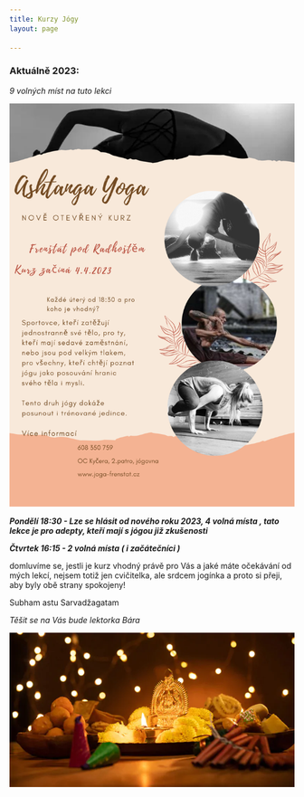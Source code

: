 ```yaml
---
title: Kurzy Jógy
layout: page

---
```

### **Aktuálně 2023:**

_9 volných míst na tuto lekci_

![](/uploads/ahtanga-yoga.png)

**_Pondělí 18:30 - Lze se hlásit od nového roku 2023, 4 volná místa , tato lekce je pro adepty, kteří mají s jógou již zkušenosti_**

**_Čtvrtek 16:15 - 2 volná místa ( i začátečníci )_**

domluvíme se, jestli je kurz vhodný právě pro Vás a jaké máte očekávání od mých lekcí, nejsem totiž jen cvičitelka, ale srdcem jogínka a proto si přeji, aby byly obě strany spokojeny!

Subham astu Sarvadžagatam

_Těšit se na Vás bude lektorka Bára_

![](/uploads/diwaliposterimage-1.webp)